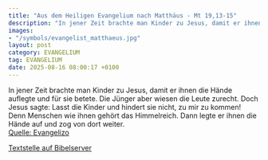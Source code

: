 ```yaml
---
title: "Aus dem Heiligen Evangelium nach Matthäus - Mt 19,13-15"
description: "In jener Zeit brachte man Kinder zu Jesus, damit er ihnen die Hände auflegte und für sie betete. Die Jünger aber wiesen die Leute zurecht. Doch Jesus sagte: Lasst die Kinder und hindert sie nicht, zu mir zu kommen! Denn Menschen wie ihnen gehört das Himmelreich. Dann legte er ihn...."
images:
- "/symbols/evangelist_matthaeus.jpg"
layout: post
category: EVANGELIUM
tag: EVANGELIUM
date: 2025-08-16 08:00:17 +0100
---
```

In jener Zeit brachte man Kinder zu Jesus, damit er ihnen die Hände auflegte und für sie betete. Die Jünger aber wiesen die Leute zurecht.
Doch Jesus sagte: Lasst die Kinder und hindert sie nicht, zu mir zu kommen! Denn Menschen wie ihnen gehört das Himmelreich.
Dann legte er ihnen die Hände auf und zog von dort weiter.<!--more--><br>
[Quelle: Evangelizo](https://evangeliumtagfuertag.org/DE/gospel)

[Textstelle auf Bibelserver](https://www.bibleserver.com/EU/Matthäus19,13-15)
